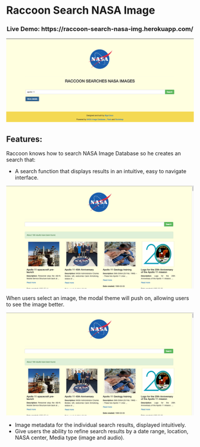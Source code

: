 # Raccoon Search NASA Image

<h3 align="center">Live Demo: https://raccoon-search-nasa-img.herokuapp.com/</h3>

<p align="center">
  <a href="https://raccoon-search-nasa-img.herokuapp.com/" target="\_blank">
    <img src="https://github.com/ga12ece/raccoon-search-nasa-img/blob/master/static/image/Front-page.png" width="700px">
  </a>
</p>


## Features:
Raccoon knows how to search NASA Image Database so he creates an search that:
- A search function that displays results in an intuitive, easy to navigate interface.
<img src="https://github.com/ga12ece/raccoon-search-nasa-img/blob/master/static/image/result.png" width="700px">

When users select an image, the modal theme will push on, allowing users to see the image better.

<img src="https://github.com/ga12ece/raccoon-search-nasa-img/blob/master/static/image/result.png" width="700px">

- Image metadata for the individual search results, displayed intuitively.
- Give users the ability to refine search results by a date range, location, NASA center, Media type (image and audio).
